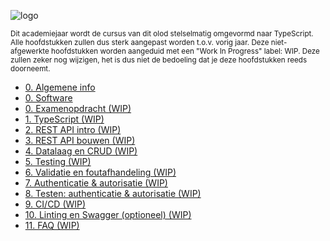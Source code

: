 <!-- markdownlint-disable first-line-h1 -->

![logo](../images/HOGENT_Logo.png ':size=33% :ignore')

<small>
  Dit academiejaar wordt de cursus van dit olod stelselmatig omgevormd naar TypeScript. Alle hoofdstukken zullen dus sterk aangepast worden t.o.v. vorig jaar. Deze niet-afgewerkte hoofdstukken worden aangeduid met een "Work In Progress" label: WIP. Deze zullen zeker nog wijzigen, het is dus niet de bedoeling dat je deze hoofdstukken reeds doorneemt.
</small>

- [0. Algemene info](./0-intro/situering.md)
- [0. Software](./0-intro/software.md)
- [0. Examenopdracht (WIP)](./0-intro/examenopdracht.md)
- [1. TypeScript (WIP)](./1-typescript/index.md)
- [2. REST API intro (WIP)](./2-REST_api_intro/index.md)
- [3. REST API bouwen (WIP)](./3-REST_api_bouwen/index.md)
- [4. Datalaag en CRUD (WIP)](./4-datalaag/index.md)
- [5. Testing (WIP)](./5-testing/index.md)
- [6. Validatie en foutafhandeling (WIP)](./6-validatie/index.md)
- [7. Authenticatie & autorisatie (WIP)](./7-authenticatie/index.md)
- [8. Testen: authenticatie & autorisatie (WIP)](./8-auth_testing/index.md)
- [9. CI/CD (WIP)](./9-cicd/index.md)
- [10. Linting en Swagger (optioneel) (WIP)](./10-linting_swagger/index.md)
- [11. FAQ (WIP)](./11_faq/index.md)

